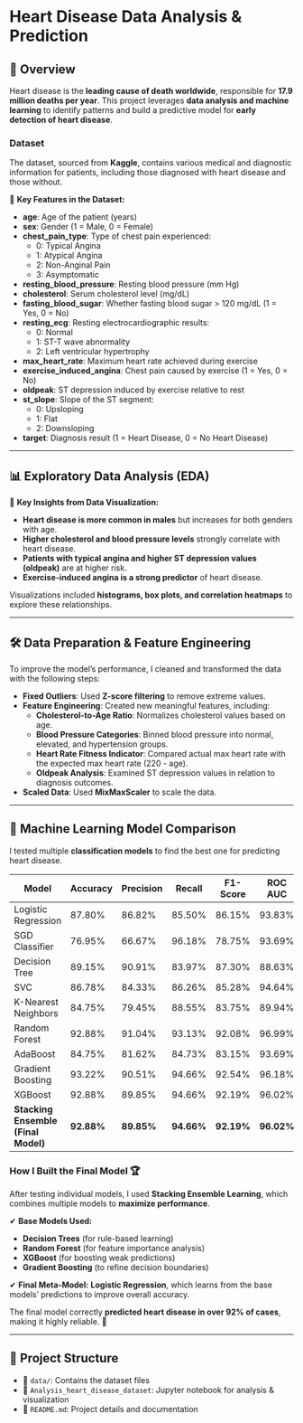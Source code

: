 # Heart Disease Data Analysis & Prediction

## 📌 Overview  

Heart disease is the **leading cause of death worldwide**, responsible for **17.9 million deaths per year**. This project leverages **data analysis and machine learning** to identify patterns and build a predictive model for **early detection of heart disease**.  

### **Dataset**  

The dataset, sourced from **Kaggle**, contains various medical and diagnostic information for patients, including those diagnosed with heart disease and those without.  

📂 **Key Features in the Dataset:**  

- **age**: Age of the patient (years)  
- **sex**: Gender (1 = Male, 0 = Female)  
- **chest_pain_type**: Type of chest pain experienced:  
  - 0: Typical Angina  
  - 1: Atypical Angina  
  - 2: Non-Anginal Pain  
  - 3: Asymptomatic  
- **resting_blood_pressure**: Resting blood pressure (mm Hg)  
- **cholesterol**: Serum cholesterol level (mg/dL)  
- **fasting_blood_sugar**: Whether fasting blood sugar > 120 mg/dL (1 = Yes, 0 = No)  
- **resting_ecg**: Resting electrocardiographic results:  
  - 0: Normal  
  - 1: ST-T wave abnormality  
  - 2: Left ventricular hypertrophy  
- **max_heart_rate**: Maximum heart rate achieved during exercise  
- **exercise_induced_angina**: Chest pain caused by exercise (1 = Yes, 0 = No)  
- **oldpeak**: ST depression induced by exercise relative to rest  
- **st_slope**: Slope of the ST segment:  
  - 0: Upsloping  
  - 1: Flat  
  - 2: Downsloping  
- **target**: Diagnosis result (1 = Heart Disease, 0 = No Heart Disease)  

---

## 📊 **Exploratory Data Analysis (EDA)**  

🔎 **Key Insights from Data Visualization:**  

- **Heart disease is more common in males** but increases for both genders with age.  
- **Higher cholesterol and blood pressure levels** strongly correlate with heart disease.  
- **Patients with typical angina and higher ST depression values (oldpeak)** are at higher risk.  
- **Exercise-induced angina is a strong predictor** of heart disease.  

Visualizations included **histograms, box plots, and correlation heatmaps** to explore these relationships.  

---

## 🛠 **Data Preparation & Feature Engineering**  

To improve the model’s performance, I cleaned and transformed the data with the following steps:  

- **Fixed Outliers**: Used **Z-score filtering** to remove extreme values. 
- **Feature Engineering**: Created new meaningful features, including:  
   - **Cholesterol-to-Age Ratio**: Normalizes cholesterol values based on age.  
   - **Blood Pressure Categories**: Binned blood pressure into normal, elevated, and hypertension groups.  
   - **Heart Rate Fitness Indicator**: Compared actual max heart rate with the expected max heart rate (220 - age).  
   - **Oldpeak Analysis**: Examined ST depression values in relation to diagnosis outcomes.
- **Scaled Data**: Used **MixMaxScaler** to scale the data. 
---

## 🤖 **Machine Learning Model Comparison**  

I tested multiple **classification models** to find the best one for predicting heart disease.  

| Model | Accuracy | Precision | Recall | F1-Score | ROC AUC |
|--------|----------|----------|--------|----------|---------|
| Logistic Regression | 87.80% | 86.82% | 85.50% | 86.15% | 93.83% |
| SGD Classifier | 76.95% | 66.67% | 96.18% | 78.75% | 93.69% |
| Decision Tree | 89.15% | 90.91% | 83.97% | 87.30% | 88.63% |
| SVC | 86.78% | 84.33% | 86.26% | 85.28% | 94.64% |
| K-Nearest Neighbors | 84.75% | 79.45% | 88.55% | 83.75% | 89.94% |
| Random Forest | 92.88% | 91.04% | 93.13% | 92.08% | 96.99% |
| AdaBoost | 84.75% | 81.62% | 84.73% | 83.15% | 93.69% |
| Gradient Boosting | 93.22% | 90.51% | 94.66% | 92.54% | 96.18% |
| XGBoost | 92.88% | 89.85% | 94.66% | 92.19% | 96.02% |
| **Stacking Ensemble (Final Model)** | **92.88%** | **89.85%** | **94.66%** | **92.19%** | **96.02%** |  


### **How I Built the Final Model** 🏆  

After testing individual models, I used **Stacking Ensemble Learning**, which combines multiple models to **maximize performance**.  

✔ **Base Models Used:**  
   - **Decision Trees** (for rule-based learning)  
   - **Random Forest** (for feature importance analysis)  
   - **XGBoost** (for boosting weak predictions)  
   - **Gradient Boosting** (to refine decision boundaries)  

✔ **Final Meta-Model:** **Logistic Regression**, which learns from the base models’ predictions to improve overall accuracy.  

The final model correctly **predicted heart disease in over 92% of cases**, making it highly reliable. 🚀  

---

## 🏁 **Project Structure**  

- 📂 `data/`: Contains the dataset files
- 📜 `Analysis_heart_disease_dataset`: Jupyter notebook for analysis & visualization 
- 📜 `README.md`: Project details and documentation  
